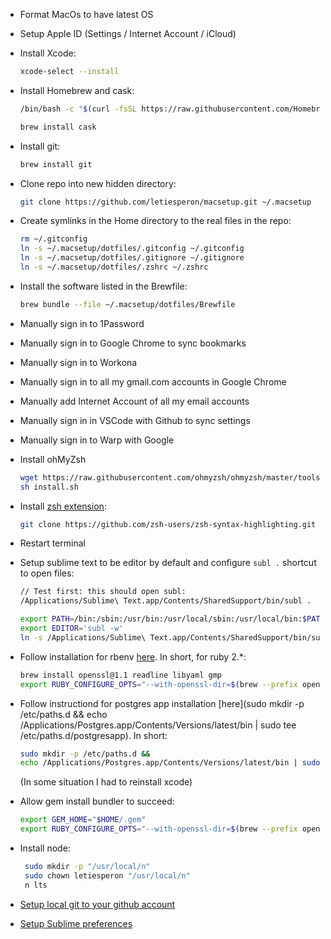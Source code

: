 - Format MacOs to have latest OS
- Setup Apple ID (Settings / Internet Account / iCloud)

- Install Xcode:

  ```bash
  xcode-select --install
  ```

- Install Homebrew and cask:

  ```bash
  /bin/bash -c "$(curl -fsSL https://raw.githubusercontent.com/Homebrew/install/HEAD/install.sh)"

  brew install cask
  ```

- Install git:

  ```bash
  brew install git
  ```

- Clone repo into new hidden directory:

  ```bash
  git clone https://github.com/letiesperon/macsetup.git ~/.macsetup
  ```

- Create symlinks in the Home directory to the real files in the repo:

  ```bash
  rm ~/.gitconfig
  ln -s ~/.macsetup/dotfiles/.gitconfig ~/.gitconfig
  ln -s ~/.macsetup/dotfiles/.gitignore ~/.gitignore
  ln -s ~/.macsetup/dotfiles/.zshrc ~/.zshrc
  ```

- Install the software listed in the Brewfile:

  ```bash
  brew bundle --file ~/.macsetup/dotfiles/Brewfile
  ```

- Manually sign in to 1Password
- Manually sign in to Google Chrome to sync bookmarks
- Manually sign in to Workona
- Manually sign in to all my gmail.com accounts in Google Chrome
- Manually add Internet Account of all my email accounts
- Manually sign in in VSCode with Github to sync settings
- Manually sign in to Warp with Google

- Install ohMyZsh

  ```bash
  wget https://raw.githubusercontent.com/ohmyzsh/ohmyzsh/master/tools/install.sh
  sh install.sh
  ```

- Install [zsh extension](https://formulae.brew.sh/formula/zsh-syntax-highlighting):

  ```bash
  git clone https://github.com/zsh-users/zsh-syntax-highlighting.git ${ZSH_CUSTOM:-~/.oh-my-zsh/custom}/plugins/zsh-syntax-highlighting
  ```

- Restart terminal

- Setup sublime text to be editor by default and configure `subl .` shortcut to open files:

  ```bash
  // Test first: this should open subl:
  /Applications/Sublime\ Text.app/Contents/SharedSupport/bin/subl .

  export PATH=/bin:/sbin:/usr/bin:/usr/local/sbin:/usr/local/bin:$PATH
  export EDITOR='subl -w'
  ln -s /Applications/Sublime\ Text.app/Contents/SharedSupport/bin/subl /usr/local/bin/subl
  ```
  
- Follow installation for rbenv [here](https://github.com/rbenv/ruby-build/wiki#suggested-build-environment). In short, for ruby 2.*:
  ```bash
  brew install openssl@1.1 readline libyaml gmp
  export RUBY_CONFIGURE_OPTS="--with-openssl-dir=$(brew --prefix openssl@1.1)"
  ``` 

- Follow instructiond for postgres app installation [here](sudo mkdir -p /etc/paths.d &&
echo /Applications/Postgres.app/Contents/Versions/latest/bin | sudo tee /etc/paths.d/postgresapp). In short:
  ```bash
  sudo mkdir -p /etc/paths.d &&
  echo /Applications/Postgres.app/Contents/Versions/latest/bin | sudo tee /etc/paths.d/postgresapp
  ``` 
  (In some situation I had to reinstall xcode)

- Allow gem install bundler to succeed:

  ```bash
  export GEM_HOME="$HOME/.gem"
  export RUBY_CONFIGURE_OPTS="--with-openssl-dir=$(brew --prefix openssl@1.1)"
  ```
  
- Install node:
  ```bash 
   sudo mkdir -p "/usr/local/n"
   sudo chown letiesperon "/usr/local/n"
   n lts
   ``` 

- [Setup local git to your github account](https://gist.github.com/letiesperon/ce8217bc99195032f9dda3c67b424150)
- [Setup Sublime preferences](https://gist.github.com/letiesperon/7090a100902871cb2b9f6941a1f430ed)
